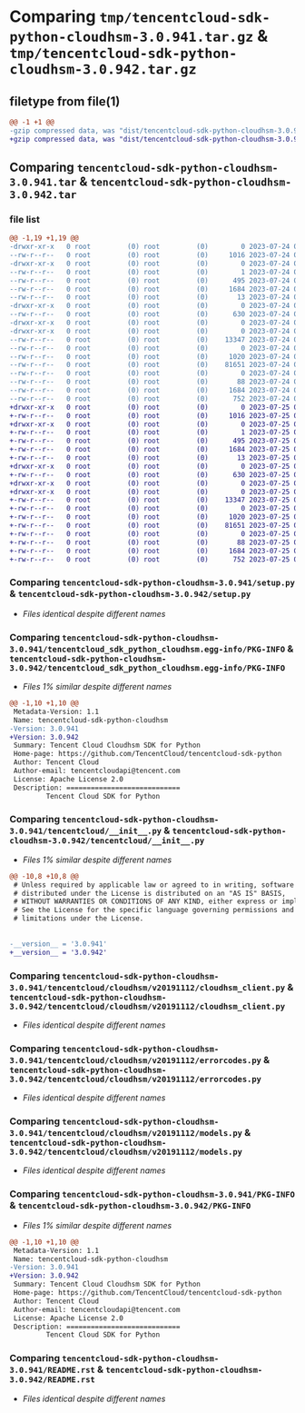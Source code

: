 # Comparing `tmp/tencentcloud-sdk-python-cloudhsm-3.0.941.tar.gz` & `tmp/tencentcloud-sdk-python-cloudhsm-3.0.942.tar.gz`

## filetype from file(1)

```diff
@@ -1 +1 @@
-gzip compressed data, was "dist/tencentcloud-sdk-python-cloudhsm-3.0.941.tar", last modified: Mon Jul 24 00:33:51 2023, max compression
+gzip compressed data, was "dist/tencentcloud-sdk-python-cloudhsm-3.0.942.tar", last modified: Tue Jul 25 04:14:38 2023, max compression
```

## Comparing `tencentcloud-sdk-python-cloudhsm-3.0.941.tar` & `tencentcloud-sdk-python-cloudhsm-3.0.942.tar`

### file list

```diff
@@ -1,19 +1,19 @@
-drwxr-xr-x   0 root         (0) root         (0)        0 2023-07-24 00:33:51.000000 tencentcloud-sdk-python-cloudhsm-3.0.941/
--rw-r--r--   0 root         (0) root         (0)     1016 2023-07-24 00:33:51.000000 tencentcloud-sdk-python-cloudhsm-3.0.941/setup.py
-drwxr-xr-x   0 root         (0) root         (0)        0 2023-07-24 00:33:51.000000 tencentcloud-sdk-python-cloudhsm-3.0.941/tencentcloud_sdk_python_cloudhsm.egg-info/
--rw-r--r--   0 root         (0) root         (0)        1 2023-07-24 00:33:51.000000 tencentcloud-sdk-python-cloudhsm-3.0.941/tencentcloud_sdk_python_cloudhsm.egg-info/dependency_links.txt
--rw-r--r--   0 root         (0) root         (0)      495 2023-07-24 00:33:51.000000 tencentcloud-sdk-python-cloudhsm-3.0.941/tencentcloud_sdk_python_cloudhsm.egg-info/SOURCES.txt
--rw-r--r--   0 root         (0) root         (0)     1684 2023-07-24 00:33:51.000000 tencentcloud-sdk-python-cloudhsm-3.0.941/tencentcloud_sdk_python_cloudhsm.egg-info/PKG-INFO
--rw-r--r--   0 root         (0) root         (0)       13 2023-07-24 00:33:51.000000 tencentcloud-sdk-python-cloudhsm-3.0.941/tencentcloud_sdk_python_cloudhsm.egg-info/top_level.txt
-drwxr-xr-x   0 root         (0) root         (0)        0 2023-07-24 00:33:51.000000 tencentcloud-sdk-python-cloudhsm-3.0.941/tencentcloud/
--rw-r--r--   0 root         (0) root         (0)      630 2023-07-24 00:33:51.000000 tencentcloud-sdk-python-cloudhsm-3.0.941/tencentcloud/__init__.py
-drwxr-xr-x   0 root         (0) root         (0)        0 2023-07-24 00:33:51.000000 tencentcloud-sdk-python-cloudhsm-3.0.941/tencentcloud/cloudhsm/
-drwxr-xr-x   0 root         (0) root         (0)        0 2023-07-24 00:33:51.000000 tencentcloud-sdk-python-cloudhsm-3.0.941/tencentcloud/cloudhsm/v20191112/
--rw-r--r--   0 root         (0) root         (0)    13347 2023-07-24 00:33:51.000000 tencentcloud-sdk-python-cloudhsm-3.0.941/tencentcloud/cloudhsm/v20191112/cloudhsm_client.py
--rw-r--r--   0 root         (0) root         (0)        0 2023-07-24 00:33:51.000000 tencentcloud-sdk-python-cloudhsm-3.0.941/tencentcloud/cloudhsm/v20191112/__init__.py
--rw-r--r--   0 root         (0) root         (0)     1020 2023-07-24 00:33:51.000000 tencentcloud-sdk-python-cloudhsm-3.0.941/tencentcloud/cloudhsm/v20191112/errorcodes.py
--rw-r--r--   0 root         (0) root         (0)    81651 2023-07-24 00:33:51.000000 tencentcloud-sdk-python-cloudhsm-3.0.941/tencentcloud/cloudhsm/v20191112/models.py
--rw-r--r--   0 root         (0) root         (0)        0 2023-07-24 00:33:51.000000 tencentcloud-sdk-python-cloudhsm-3.0.941/tencentcloud/cloudhsm/__init__.py
--rw-r--r--   0 root         (0) root         (0)       88 2023-07-24 00:33:51.000000 tencentcloud-sdk-python-cloudhsm-3.0.941/setup.cfg
--rw-r--r--   0 root         (0) root         (0)     1684 2023-07-24 00:33:51.000000 tencentcloud-sdk-python-cloudhsm-3.0.941/PKG-INFO
--rw-r--r--   0 root         (0) root         (0)      752 2023-07-24 00:33:51.000000 tencentcloud-sdk-python-cloudhsm-3.0.941/README.rst
+drwxr-xr-x   0 root         (0) root         (0)        0 2023-07-25 04:14:38.000000 tencentcloud-sdk-python-cloudhsm-3.0.942/
+-rw-r--r--   0 root         (0) root         (0)     1016 2023-07-25 04:14:38.000000 tencentcloud-sdk-python-cloudhsm-3.0.942/setup.py
+drwxr-xr-x   0 root         (0) root         (0)        0 2023-07-25 04:14:38.000000 tencentcloud-sdk-python-cloudhsm-3.0.942/tencentcloud_sdk_python_cloudhsm.egg-info/
+-rw-r--r--   0 root         (0) root         (0)        1 2023-07-25 04:14:38.000000 tencentcloud-sdk-python-cloudhsm-3.0.942/tencentcloud_sdk_python_cloudhsm.egg-info/dependency_links.txt
+-rw-r--r--   0 root         (0) root         (0)      495 2023-07-25 04:14:38.000000 tencentcloud-sdk-python-cloudhsm-3.0.942/tencentcloud_sdk_python_cloudhsm.egg-info/SOURCES.txt
+-rw-r--r--   0 root         (0) root         (0)     1684 2023-07-25 04:14:38.000000 tencentcloud-sdk-python-cloudhsm-3.0.942/tencentcloud_sdk_python_cloudhsm.egg-info/PKG-INFO
+-rw-r--r--   0 root         (0) root         (0)       13 2023-07-25 04:14:38.000000 tencentcloud-sdk-python-cloudhsm-3.0.942/tencentcloud_sdk_python_cloudhsm.egg-info/top_level.txt
+drwxr-xr-x   0 root         (0) root         (0)        0 2023-07-25 04:14:38.000000 tencentcloud-sdk-python-cloudhsm-3.0.942/tencentcloud/
+-rw-r--r--   0 root         (0) root         (0)      630 2023-07-25 04:14:38.000000 tencentcloud-sdk-python-cloudhsm-3.0.942/tencentcloud/__init__.py
+drwxr-xr-x   0 root         (0) root         (0)        0 2023-07-25 04:14:38.000000 tencentcloud-sdk-python-cloudhsm-3.0.942/tencentcloud/cloudhsm/
+drwxr-xr-x   0 root         (0) root         (0)        0 2023-07-25 04:14:38.000000 tencentcloud-sdk-python-cloudhsm-3.0.942/tencentcloud/cloudhsm/v20191112/
+-rw-r--r--   0 root         (0) root         (0)    13347 2023-07-25 04:14:38.000000 tencentcloud-sdk-python-cloudhsm-3.0.942/tencentcloud/cloudhsm/v20191112/cloudhsm_client.py
+-rw-r--r--   0 root         (0) root         (0)        0 2023-07-25 04:14:38.000000 tencentcloud-sdk-python-cloudhsm-3.0.942/tencentcloud/cloudhsm/v20191112/__init__.py
+-rw-r--r--   0 root         (0) root         (0)     1020 2023-07-25 04:14:38.000000 tencentcloud-sdk-python-cloudhsm-3.0.942/tencentcloud/cloudhsm/v20191112/errorcodes.py
+-rw-r--r--   0 root         (0) root         (0)    81651 2023-07-25 04:14:38.000000 tencentcloud-sdk-python-cloudhsm-3.0.942/tencentcloud/cloudhsm/v20191112/models.py
+-rw-r--r--   0 root         (0) root         (0)        0 2023-07-25 04:14:38.000000 tencentcloud-sdk-python-cloudhsm-3.0.942/tencentcloud/cloudhsm/__init__.py
+-rw-r--r--   0 root         (0) root         (0)       88 2023-07-25 04:14:38.000000 tencentcloud-sdk-python-cloudhsm-3.0.942/setup.cfg
+-rw-r--r--   0 root         (0) root         (0)     1684 2023-07-25 04:14:38.000000 tencentcloud-sdk-python-cloudhsm-3.0.942/PKG-INFO
+-rw-r--r--   0 root         (0) root         (0)      752 2023-07-25 04:14:38.000000 tencentcloud-sdk-python-cloudhsm-3.0.942/README.rst
```

### Comparing `tencentcloud-sdk-python-cloudhsm-3.0.941/setup.py` & `tencentcloud-sdk-python-cloudhsm-3.0.942/setup.py`

 * *Files identical despite different names*

### Comparing `tencentcloud-sdk-python-cloudhsm-3.0.941/tencentcloud_sdk_python_cloudhsm.egg-info/PKG-INFO` & `tencentcloud-sdk-python-cloudhsm-3.0.942/tencentcloud_sdk_python_cloudhsm.egg-info/PKG-INFO`

 * *Files 1% similar despite different names*

```diff
@@ -1,10 +1,10 @@
 Metadata-Version: 1.1
 Name: tencentcloud-sdk-python-cloudhsm
-Version: 3.0.941
+Version: 3.0.942
 Summary: Tencent Cloud Cloudhsm SDK for Python
 Home-page: https://github.com/TencentCloud/tencentcloud-sdk-python
 Author: Tencent Cloud
 Author-email: tencentcloudapi@tencent.com
 License: Apache License 2.0
 Description: ============================
         Tencent Cloud SDK for Python
```

### Comparing `tencentcloud-sdk-python-cloudhsm-3.0.941/tencentcloud/__init__.py` & `tencentcloud-sdk-python-cloudhsm-3.0.942/tencentcloud/__init__.py`

 * *Files 1% similar despite different names*

```diff
@@ -10,8 +10,8 @@
 # Unless required by applicable law or agreed to in writing, software
 # distributed under the License is distributed on an "AS IS" BASIS,
 # WITHOUT WARRANTIES OR CONDITIONS OF ANY KIND, either express or implied.
 # See the License for the specific language governing permissions and
 # limitations under the License.
 
 
-__version__ = '3.0.941'
+__version__ = '3.0.942'
```

### Comparing `tencentcloud-sdk-python-cloudhsm-3.0.941/tencentcloud/cloudhsm/v20191112/cloudhsm_client.py` & `tencentcloud-sdk-python-cloudhsm-3.0.942/tencentcloud/cloudhsm/v20191112/cloudhsm_client.py`

 * *Files identical despite different names*

### Comparing `tencentcloud-sdk-python-cloudhsm-3.0.941/tencentcloud/cloudhsm/v20191112/errorcodes.py` & `tencentcloud-sdk-python-cloudhsm-3.0.942/tencentcloud/cloudhsm/v20191112/errorcodes.py`

 * *Files identical despite different names*

### Comparing `tencentcloud-sdk-python-cloudhsm-3.0.941/tencentcloud/cloudhsm/v20191112/models.py` & `tencentcloud-sdk-python-cloudhsm-3.0.942/tencentcloud/cloudhsm/v20191112/models.py`

 * *Files identical despite different names*

### Comparing `tencentcloud-sdk-python-cloudhsm-3.0.941/PKG-INFO` & `tencentcloud-sdk-python-cloudhsm-3.0.942/PKG-INFO`

 * *Files 1% similar despite different names*

```diff
@@ -1,10 +1,10 @@
 Metadata-Version: 1.1
 Name: tencentcloud-sdk-python-cloudhsm
-Version: 3.0.941
+Version: 3.0.942
 Summary: Tencent Cloud Cloudhsm SDK for Python
 Home-page: https://github.com/TencentCloud/tencentcloud-sdk-python
 Author: Tencent Cloud
 Author-email: tencentcloudapi@tencent.com
 License: Apache License 2.0
 Description: ============================
         Tencent Cloud SDK for Python
```

### Comparing `tencentcloud-sdk-python-cloudhsm-3.0.941/README.rst` & `tencentcloud-sdk-python-cloudhsm-3.0.942/README.rst`

 * *Files identical despite different names*

